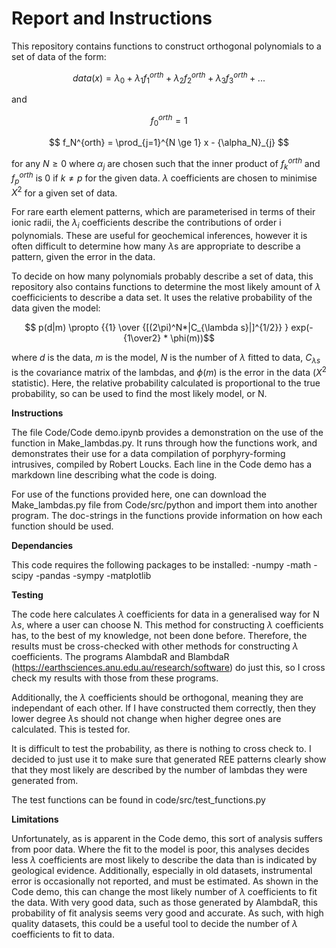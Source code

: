 # Report and Instructions

This repository contains functions to construct orthogonal polynomials to a set of data of the form:


$$ data(x) = \lambda_0 + \lambda_1 f_1^{orth} + \lambda_2 f_2^{orth} + \lambda_3 f_3^{orth} + ... $$

and

  $$  f_0^{orth} = 1 $$

  $$    f_N^{orth} = \prod_{j=1}^{N \ge 1} x - {\alpha_N}_{j}  $$

for any $N \ge 0$ where $\alpha_j$ are chosen such that the inner product of $f_k^{orth}$ and $f_p^{orth}$ is 0 if $k \neq p$ for the given data. 
$\lambda$  coefficients are chosen to minimise $X^2$ for a given set of data.

For rare earth element patterns, which are parameterised in terms of their ionic radii, the $\lambda_i$ coefficients describe the contributions of order i polynomials. 
These are useful for geochemical inferences, however it is often difficult to determine how many $\lambda$s are appropriate to describe a pattern, 
given the error in the data.

To decide on how many polynomials probably describe a set of data, this repository also contains functions to determine the most likely amount of $\lambda$ 
coefficicients to describe a data set. It uses the relative probability of the data given the model: 

$$ p(d|m)  \propto  {{1} \over {[(2\pi)^N*|C_{\lambda s}|]^{1/2}}  } exp(-{1\over2} * \phi(m))$$ 

where $d$ is the data, $m$ is the model, $N$ is the number of $\lambda$ fitted to data, $C_{\lambda s}$ is the covariance matrix of the lambdas, and $\phi(m)$ is the error in the data ($X^2$ statistic).
Here, the relative probability calculated is proportional to the true probability, so can be used to find the most likely model, or N.

**Instructions**

The file Code/Code demo.ipynb provides a demonstration on the use of the function in Make_lambdas.py. It runs through how the functions work, 
and demonstrates their use for a data compilation of porphyry-forming intrusives, compiled by Robert Loucks. 
Each line in the Code demo has a markdown line describing what the code is doing. 

For use of the functions provided here, one can download the Make_lambdas.py file from Code/src/python and import them into another program.
The doc-strings in the functions provide information on how each function should be used.

**Dependancies**

This code requires the following packages to be installed:
-numpy
-math
-scipy
-pandas
-sympy
-matplotlib

**Testing**

The code here calculates $\lambda$ coefficients for data in a generalised way for N $\lambda s$, where a user can choose N. This method for constructing $\lambda$ coefficients has,
to the best of my knowledge, not been done before. Therefore, the results must be cross-checked with other methods for constructing $\lambda$ coefficients. 
The programs AlambdaR and BlambdaR (https://earthsciences.anu.edu.au/research/software) do just this, so I cross check my results with those from these programs.

Additionally, the $\lambda$ coefficients should be orthogonal, meaning they are independant of each other. If I have constructed them correctly, then they lower degree $\lambda$s 
should not change when higher degree ones are calculated. This is tested for.

It is difficult to test the probability, as there is nothing to cross check to. I decided to just use it to make sure that generated REE patterns clearly show that
they most likely are described by the number of lambdas they were generated from. 

The test functions can be found in code/src/test_functions.py

**Limitations**

Unfortunately, as is apparent in the Code demo, this sort of analysis suffers from poor data. Where the fit to the model is poor, this analyses decides less $\lambda$
coefficients are most likely to describe the data than is indicated by geological evidence. Additionally, especially in old datasets, instrumental error is occasionally
not reported, and must be estimated. As shown in the Code demo, this can change the most likely number of $\lambda$ coefficients to fit the data. With very good data,
such as those generated by AlambdaR, this probability of fit analysis seems very good and accurate. As such, with high quality datasets, this could be a useful tool
to decide the number of $\lambda$ coefficients to fit to data.
